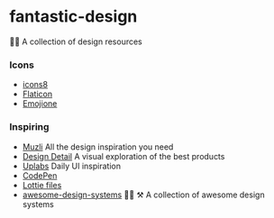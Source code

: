 # fantastic-design
👨‍🎨 A collection of design resources

### Icons

- [icons8](https://icons8.com/)
- [Flaticon](http://www.flaticon.com/)
- [Emojione](http://emojione.com/)

### Inspiring

- [Muzli](https://medium.muz.li/) All the design inspiration you need
- [Design Detail](http://www.brianlovin.com/) A visual exploration of the best products
- [Uplabs](https://www.uplabs.com/) Daily UI inspiration
- [CodePen](http://codepen.io/pens/)
- [Lottie files](http://www.lottiefiles.com/)
- [awesome-design-systems](https://github.com/alexpate/awesome-design-systems) 💅🏻 ⚒ A collection of awesome design systems
